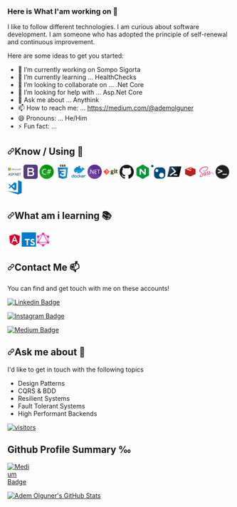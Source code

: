 ### Here is What I'am working on 👋

 I like to follow different technologies. I am curious about software development. I am someone who has adopted the principle of self-renewal and continuous improvement.

Here are some ideas to get you started:
 

- 🔭 I’m currently working on Sompo Sigorta
- 🌱 I’m currently learning ... HealthChecks
- 👯 I’m looking to collaborate on ... .Net Core
- 🤔 I’m looking for help with ... Asp.Net Core
- 💬 Ask me about ... Anythink
- 📫 How to reach me: ... https://medium.com/@ademolguner
- 😄 Pronouns: ...  He/Him
- ⚡ Fun fact: ...


 <h2><a id="user-content-know--using-" class="anchor" aria-hidden="true" href="#know--using-"><svg class="octicon octicon-link" viewBox="0 0 16 16" version="1.1" width="16" height="16" aria-hidden="true"><path fill-rule="evenodd" d="M7.775 3.275a.75.75 0 001.06 1.06l1.25-1.25a2 2 0 112.83 2.83l-2.5 2.5a2 2 0 01-2.83 0 .75.75 0 00-1.06 1.06 3.5 3.5 0 004.95 0l2.5-2.5a3.5 3.5 0 00-4.95-4.95l-1.25 1.25zm-4.69 9.64a2 2 0 010-2.83l2.5-2.5a2 2 0 012.83 0 .75.75 0 001.06-1.06 3.5 3.5 0 00-4.95 0l-2.5 2.5a3.5 3.5 0 004.95 4.95l1.25-1.25a.75.75 0 00-1.06-1.06l-1.25 1.25a2 2 0 01-2.83 0z"></path></svg></a>Know / Using <g-emoji class="g-emoji" alias="brain" fallback-src="https://github.githubassets.com/images/icons/emoji/unicode/1f9e0.png">🧠</g-emoji></h2>
 
 <p><a target="_blank" rel="noopener noreferrer" href="https://github.com/github/explore/blob/master/topics/aspnet/aspnet.png?raw=true"><img src="https://github.com/github/explore/raw/master/topics/aspnet/aspnet.png?raw=true" height="32" style="max-width:100%;"></a> <a target="_blank" rel="noopener noreferrer" href="https://github.com/github/explore/blob/master/topics/bootstrap/bootstrap.png?raw=true"><img src="https://github.com/github/explore/raw/master/topics/bootstrap/bootstrap.png?raw=true" height="32" style="max-width:100%;"></a> <a target="_blank" rel="noopener noreferrer" href="https://github.com/github/explore/blob/master/topics/csharp/csharp.png?raw=true"><img src="https://github.com/github/explore/raw/master/topics/csharp/csharp.png?raw=true" height="32" style="max-width:100%;"></a> <a target="_blank" rel="noopener noreferrer" href="https://github.com/github/explore/blob/master/topics/css/css.png?raw=true"><img src="https://github.com/github/explore/raw/master/topics/css/css.png?raw=true" height="32" style="max-width:100%;"></a> <a target="_blank" rel="noopener noreferrer" href="https://github.com/github/explore/blob/master/topics/docker/docker.png?raw=true"><img src="https://github.com/github/explore/raw/master/topics/docker/docker.png?raw=true" height="32" style="max-width:100%;"></a> <a target="_blank" rel="noopener noreferrer" href="https://github.com/github/explore/blob/master/topics/dotnet/dotnet.png?raw=true"><img src="https://github.com/github/explore/raw/master/topics/dotnet/dotnet.png?raw=true" height="32" style="max-width:100%;"></a> <a target="_blank" rel="noopener noreferrer" href="https://github.com/github/explore/blob/master/topics/git/git.png?raw=true"><img src="https://github.com/github/explore/raw/master/topics/git/git.png?raw=true" height="32" style="max-width:100%;"></a> <a target="_blank" rel="noopener noreferrer" href="https://github.com/github/explore/blob/master/topics/github/github.png?raw=true"><img src="https://github.com/github/explore/raw/master/topics/github/github.png?raw=true" height="32" style="max-width:100%;"></a> <a target="_blank" rel="noopener noreferrer" href="https://github.com/github/explore/blob/master/topics/nginx/nginx.png?raw=true"><img src="https://github.com/github/explore/raw/master/topics/nginx/nginx.png?raw=true" height="32" style="max-width:100%;"></a> <a target="_blank" rel="noopener noreferrer" href="https://github.com/github/explore/blob/master/topics/nuget/nuget.png?raw=true"><img src="https://github.com/github/explore/raw/master/topics/nuget/nuget.png?raw=true" height="32" style="max-width:100%;"></a> <a target="_blank" rel="noopener noreferrer" href="https://github.com/github/explore/blob/master/topics/powershell/powershell.png?raw=true"><img src="https://github.com/github/explore/raw/master/topics/powershell/powershell.png?raw=true" height="32" style="max-width:100%;"></a> <a target="_blank" rel="noopener noreferrer" href="https://github.com/github/explore/blob/master/topics/redis/redis.png?raw=true"><img src="https://github.com/github/explore/raw/master/topics/redis/redis.png?raw=true" height="32" style="max-width:100%;"></a> <a target="_blank" rel="noopener noreferrer" href="https://github.com/github/explore/blob/master/topics/sass/sass.png?raw=true"><img src="https://github.com/github/explore/raw/master/topics/sass/sass.png?raw=true" height="32" style="max-width:100%;"></a> <a target="_blank" rel="noopener noreferrer" href="https://github.com/github/explore/blob/master/topics/terminal/terminal.png?raw=true"><img src="https://github.com/github/explore/raw/master/topics/terminal/terminal.png?raw=true" height="32" style="max-width:100%;"></a> <a target="_blank" rel="noopener noreferrer" href="https://github.com/github/explore/blob/master/topics/visual-studio-code/visual-studio-code.png?raw=true"><img src="https://github.com/github/explore/raw/master/topics/visual-studio-code/visual-studio-code.png?raw=true" height="32" style="max-width:100%;"></a></p>
 
 
 <h2><a id="user-content-what-am-i-learning-" class="anchor" aria-hidden="true" href="#what-am-i-learning-"><svg class="octicon octicon-link" viewBox="0 0 16 16" version="1.1" width="16" height="16" aria-hidden="true"><path fill-rule="evenodd" d="M7.775 3.275a.75.75 0 001.06 1.06l1.25-1.25a2 2 0 112.83 2.83l-2.5 2.5a2 2 0 01-2.83 0 .75.75 0 00-1.06 1.06 3.5 3.5 0 004.95 0l2.5-2.5a3.5 3.5 0 00-4.95-4.95l-1.25 1.25zm-4.69 9.64a2 2 0 010-2.83l2.5-2.5a2 2 0 012.83 0 .75.75 0 001.06-1.06 3.5 3.5 0 00-4.95 0l-2.5 2.5a3.5 3.5 0 004.95 4.95l1.25-1.25a.75.75 0 00-1.06-1.06l-1.25 1.25a2 2 0 01-2.83 0z"></path></svg></a>What am i learning <g-emoji class="g-emoji" alias="books" fallback-src="https://github.githubassets.com/images/icons/emoji/unicode/1f4da.png">📚</g-emoji></h2>
 
 <p><a target="_blank" rel="noopener noreferrer" href="https://github.com/github/explore/blob/master/topics/angular/angular.png?raw=true"><img src="https://github.com/github/explore/raw/master/topics/angular/angular.png?raw=true" height="32" style="max-width:100%;"></a><a target="_blank" rel="noopener noreferrer" href="https://github.com/github/explore/blob/master/topics/typescript/typescript.png?raw=true"><img src="https://github.com/github/explore/raw/master/topics/typescript/typescript.png?raw=true" height="32" style="max-width:100%;"></a><a target="_blank" rel="noopener noreferrer" href="https://github.com/github/explore/blob/master/topics/graphql/graphql.png?raw=true"><img src="https://github.com/github/explore/blob/master/topics/graphql/graphql.png?raw=true" height="32" style="max-width:100%;"></a></p>

 
 
<h2><a id="user-content-contact-me-" class="anchor" aria-hidden="true" href="#contact-me-"><svg class="octicon octicon-link" viewBox="0 0 16 16" version="1.1" width="16" height="16" aria-hidden="true"><path fill-rule="evenodd" d="M7.775 3.275a.75.75 0 001.06 1.06l1.25-1.25a2 2 0 112.83 2.83l-2.5 2.5a2 2 0 01-2.83 0 .75.75 0 00-1.06 1.06 3.5 3.5 0 004.95 0l2.5-2.5a3.5 3.5 0 00-4.95-4.95l-1.25 1.25zm-4.69 9.64a2 2 0 010-2.83l2.5-2.5a2 2 0 012.83 0 .75.75 0 001.06-1.06 3.5 3.5 0 00-4.95 0l-2.5 2.5a3.5 3.5 0 004.95 4.95l1.25-1.25a.75.75 0 00-1.06-1.06l-1.25 1.25a2 2 0 01-2.83 0z"></path></svg></a>Contact Me <g-emoji class="g-emoji" alias="mailbox" fallback-src="https://github.githubassets.com/images/icons/emoji/unicode/1f4eb.png">📫</g-emoji></h2>
<p>You can find and get touch with me on these accounts!</p>
<p>
<a href="https://www.linkedin.com/in/adem-olguner-51255172/" rel="nofollow"><img src="https://user-images.githubusercontent.com/28896352/87780835-2dc79600-c838-11ea-955e-c39e121f8bc9.png" alt="Linkedin Badge" data-canonical-src="https://img.shields.io/badge/ademolguner-follow%20on%20linkedin-blue?style=for-the-badge&amp;logo=linkedin" style="max-width:100%;"></a> 
 <a>  
</p>  
 <p><a href="https://instagram.com/ademolguner_1903/" rel="nofollow"><img src="https://user-images.githubusercontent.com/28896352/87781617-aaa73f80-c839-11ea-945f-f447b263fae2.png" alt="Instagram Badge" data-canonical-src="https://img.shields.io/badge/ademolguner-follow%20on%20instagram-blue?style=for-the-badge&amp;logo=instagram" style="max-width:100%;"></a></p>
 
 
  <p><a href="https://medium.com/@ademolguner/" rel="nofollow"><img src="https://user-images.githubusercontent.com/28896352/87782698-b09e2000-c83b-11ea-85c6-7e051f4464e0.png" alt="Medium Badge" data-canonical-src="https://img.shields.io/badge/ademolguner-follow%20on%medium-blue?style=for-the-badge&amp;logo=medium" style="max-width:100%;"></a></p>
 

<h2><a id="user-content-ask-me-about-" class="anchor" aria-hidden="true" href="#ask-me-about-"><svg class="octicon octicon-link" viewBox="0 0 16 16" version="1.1" width="16" height="16" aria-hidden="true"><path fill-rule="evenodd" d="M7.775 3.275a.75.75 0 001.06 1.06l1.25-1.25a2 2 0 112.83 2.83l-2.5 2.5a2 2 0 01-2.83 0 .75.75 0 00-1.06 1.06 3.5 3.5 0 004.95 0l2.5-2.5a3.5 3.5 0 00-4.95-4.95l-1.25 1.25zm-4.69 9.64a2 2 0 010-2.83l2.5-2.5a2 2 0 012.83 0 .75.75 0 001.06-1.06 3.5 3.5 0 00-4.95 0l-2.5 2.5a3.5 3.5 0 004.95 4.95l1.25-1.25a.75.75 0 00-1.06-1.06l-1.25 1.25a2 2 0 01-2.83 0z"></path></svg></a>Ask me about <g-emoji class="g-emoji" alias="speech_balloon" fallback-src="https://github.githubassets.com/images/icons/emoji/unicode/1f4ac.png">💬</g-emoji></h2>
<p>I'd like to get in touch with the following topics</p>
<ul>
<li>Design Patterns</li>
<li>CQRS &amp; BDD</li>
<li>Resilient Systems</li>
<li>Fault Tolerant Systems</li>
<li>High Performant Backends</li>
</ul>

<p><a target="_blank" rel="noopener noreferrer" href="https://camo.githubusercontent.com/eae758bdf9318bf106182e87ad4f948b0dc0ca68/68747470733a2f2f696d672e736869656c64732e696f2f62616467652f64796e616d69632f6a736f6e3f636f6c6f723d696e666f726d6174696f6e616c266c6162656c3d76697369746f72253230636f756e742671756572793d76616c75652675726c3d68747470732533412532462532466170692e636f756e746170692e78797a2532466869742532466f7268616e6f7a6b657263696e2e6f7268616e6f7a6b657263696e253246726561646d65"><img src="https://camo.githubusercontent.com/eae758bdf9318bf106182e87ad4f948b0dc0ca68/68747470733a2f2f696d672e736869656c64732e696f2f62616467652f64796e616d69632f6a736f6e3f636f6c6f723d696e666f726d6174696f6e616c266c6162656c3d76697369746f72253230636f756e742671756572793d76616c75652675726c3d68747470732533412532462532466170692e636f756e746170692e78797a2532466869742532466f7268616e6f7a6b657263696e2e6f7268616e6f7a6b657263696e253246726561646d65" alt="visitors" data-canonical-src="https://img.shields.io/badge/dynamic/json?color=informational&label=visitor%20count&query=value&url=https%3A%2F%2Fapi.countapi.xyz%2Fhit%2Fademolguner.ademolguner%2Freadme" style="max-width:100%;"></a></p>

 <p> 
 <h2 class="unchanged rich-diff-level-one">Github Profile Summary ‰</h2>
 <a target="_blank" href="https://profile-summary-for-github.com/user/ademolguner">
  <img src="https://profile-summary-for-github.com/favicon.png" alt="Medium Badge" data-canonical-src="https://profile-summary-for-github.com/favicon.png" style="max-width:50px;"></a> 
</p>

<p><a target="_blank" rel="noopener noreferrer" href="https://camo.githubusercontent.com/9c7ea1b496cd270c36c199294fa6ece0c86e506e/68747470733a2f2f6769746875622d726561646d652d73746174732e76657263656c2e6170702f6170693f757365726e616d653d6f7268616e6f7a6b657263696e2673686f775f69636f6e733d74727565"><img src="https://github-readme-stats.vercel.app/api?username=ademolguner&amp;show_icons=true"
    alt="Adem Olguner's GitHub Stats"
    data-canonical-src="https://github-readme-stats.vercel.app/api?username=ademolguner&amp;show_icons=true"
    style="max-width:100%;"></a></p>
    
    
   
